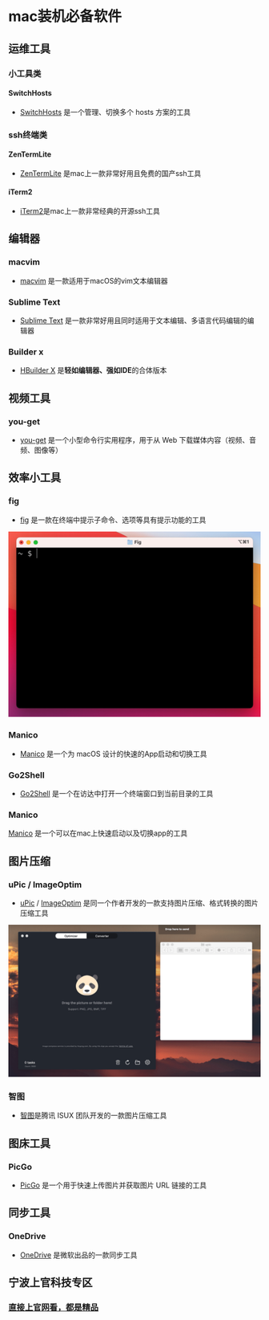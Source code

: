 # mac装机必备软件

## 运维工具

### 小工具类

#### SwitchHosts

- [SwitchHosts](https://github.com/oldj/SwitchHosts) 是一个管理、切换多个 hosts 方案的工具



### ssh终端类

#### ZenTermLite

- [ZenTermLite](https://apps.apple.com/cn/app/zen-term-lite-ssh%E5%AE%A2%E6%88%B7%E7%AB%AF/id1422475219) 是mac上一款非常好用且免费的国产ssh工具



#### iTerm2

- [iTerm2](https://github.com/gnachman/iTerm2)是mac上一款非常经典的开源ssh工具



## 编辑器

### macvim

- [macvim](https://github.com/macvim-dev/macvim) 是一款适用于macOS的vim文本编辑器



### Sublime Text

- [Sublime Text](https://www.sublimetext.com/) 是一款非常好用且同时适用于文本编辑、多语言代码编辑的编辑器



### Builder x

- [HBuilder X](https://www.dcloud.io/hbuilderx.html) 是**轻如编辑器、强如IDE**的合体版本





## 视频工具

### you-get

- [you-get](https://github.com/soimort/you-get) 是一个小型命令行实用程序，用于从 Web 下载媒体内容（视频、音频、图像等）





## 效率小工具

### fig

- [fig](https://fig.io/) 是一款在终端中提示子命令、选项等具有提示功能的工具

![fig](https://raw.githubusercontent.com/pptfz/picgo-images/master/img/fig.gif)





### Manico

- [Manico](https://manico.im/) 是一个为 macOS 设计的快速的App启动和切换工具



### Go2Shell

- [Go2Shell](https://zipzapmac.com/Go2Shell) 是一个在访达中打开一个终端窗口到当前目录的工具



### Manico

[Manico](https://manico.im/) 是一个可以在mac上快速启动以及切换app的工具



## 图片压缩

### uPic / ImageOptim

- [uPic](https://upic.iluoxiao.com/) / [ImageOptim](https://upic.iluoxiao.com/) 是同一个作者开发的一款支持图片压缩、格式转换的图片压缩工具

![upic](https://raw.githubusercontent.com/pptfz/picgo-images/master/img/upic.gif)



### 智图

- [智图](https://zhitu.isux.us/)是腾讯 ISUX 团队开发的一款图片压缩工具





## 图床工具

### PicGo

- [PicGo](https://github.com/Molunerfinn/PicGo) 是一个用于快速上传图片并获取图片 URL 链接的工具



## 同步工具

### OneDrive

- [OneDrive](https://onedrive.live.com/) 是微软出品的一款同步工具



## 宁波上官科技专区

### [直接上官网看，都是精品](https://www.better365.cn/)

